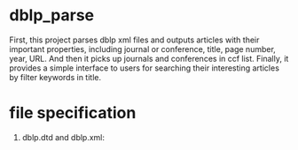 # dblp_parse
First, this project parses dblp xml files and outputs articles with their important properties, including journal or conference, title, page number, year, URL.
And then it picks up journals and conferences in ccf list.
Finally, it provides a simple interface to users for searching their interesting articles by filter keywords in title.

# file specification
1. dblp.dtd and dblp.xml: 
